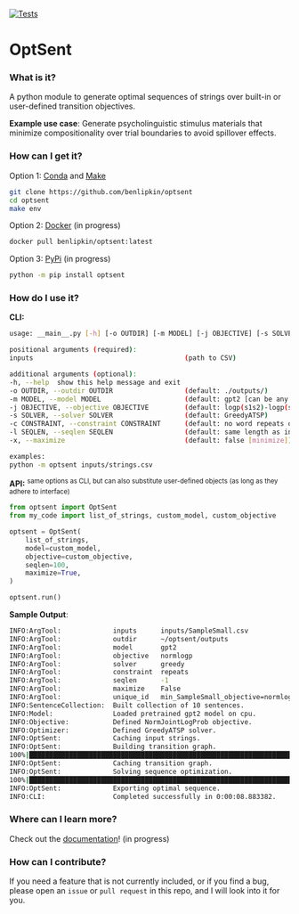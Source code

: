 [![Tests](https://github.com/benlipkin/optsent/actions/workflows/testing.yml/badge.svg)](https://github.com/benlipkin/optsent/actions/workflows/testing.yml)

# OptSent

### What is it?

A python module to generate optimal sequences of strings over built-in or user-defined transition objectives.

**Example use case**: Generate psycholinguistic stimulus materials that minimize compositionality over trial boundaries to avoid spillover effects.

### How can I get it?

Option 1: [Conda](https://conda.io/projects/conda/en/latest/user-guide/install/index.html) and [Make](https://www.gnu.org/software/make/)

```bash
git clone https://github.com/benlipkin/optsent
cd optsent
make env
```

Option 2: [Docker](https://docs.docker.com/get-docker/) (in progress)

```bash
docker pull benlipkin/optsent:latest
```

Option 3: [PyPi](https://pypi.org/) (in progress)

```bash
python -m pip install optsent
```

### How do I use it?

**CLI:**

```bash
usage: __main__.py [-h] [-o OUTDIR] [-m MODEL] [-j OBJECTIVE] [-s SOLVER] [-c CONSTRAINT] [-l SEQLEN] [-x] inputs

positional arguments (required):
inputs 										(path to CSV)

additional arguments (optional):
-h, --help  show this help message and exit
-o OUTDIR, --outdir OUTDIR 					(default: ./outputs/)
-m MODEL, --model MODEL						(default: gpt2 [can be any HuggingFace CausalLM])
-j OBJECTIVE, --objective OBJECTIVE			(default: logp(s1s2)-logp(s1)-logp(s2))
-s SOLVER, --solver SOLVER					(default: GreedyATSP)
-c CONSTRAINT, --constraint CONSTRAINT		(default: no word repeats on boundaries)
-l SEQLEN, --seqlen SEQLEN					(default: same length as input materials)
-x, --maximize								(default: false [minimize])

examples:
python -m optsent inputs/strings.csv
```

**API:** <sup>same options as CLI, but can also substitute user-defined objects (as long as they adhere to interface)</sup>

```python
from optsent import OptSent
from my_code import list_of_strings, custom_model, custom_objective

optsent = OptSent(
	list_of_strings,
	model=custom_model,
	objective=custom_objective,
	seqlen=100,
	maximize=True,
)

optsent.run()
```

**Sample Output**:

```bash
INFO:ArgTool:             inputs      inputs/SampleSmall.csv
INFO:ArgTool:             outdir      ~/optsent/outputs
INFO:ArgTool:             model       gpt2
INFO:ArgTool:             objective   normlogp
INFO:ArgTool:             solver      greedy
INFO:ArgTool:             constraint  repeats
INFO:ArgTool:             seqlen      -1
INFO:ArgTool:             maximize    False
INFO:ArgTool:             unique_id   min_SampleSmall_objective=normlogp_solver=greedy_constraint=repeats_model=gpt2
INFO:SentenceCollection:  Built collection of 10 sentences.
INFO:Model:               Loaded pretrained gpt2 model on cpu.
INFO:Objective:           Defined NormJointLogProb objective.
INFO:Optimizer:           Defined GreedyATSP solver.
INFO:OptSent:             Caching input strings.
INFO:OptSent:             Building transition graph.
100%|█████████████████████████████████████████████████████████████████████████████████████████████████████████████████| 100/100 [00:05<00:00, 18.84it/s]
INFO:OptSent:             Caching transition graph.
INFO:OptSent:             Solving sequence optimization.
100%|██████████████████████████████████████████████████████████████████████████████████████████████████████████████████| 9/9 [00:00<00:00, 20132.66it/s]
INFO:OptSent:             Exporting optimal sequence.
INFO:CLI:                 Completed successfully in 0:00:08.883382.
```

### Where can I learn more?

Check out the [documentation](<>)!  (in progress)

### How can I contribute?

If you need a feature that is not currently included, or if you find a bug, please open an `issue` or `pull request` in this repo, and I will look into it for you.
